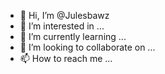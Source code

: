 - 👋 Hi, I’m @Julesbawz
- 👀 I’m interested in ...
- 🌱 I’m currently learning ...
- 💞️ I’m looking to collaborate on ...
- 📫 How to reach me ...

<!---
Julesbawz/Julesbawz is a ✨ special ✨ repository because its `README.md` (this file) appears on your GitHub profile.
You can click the Preview link to take a look at your changes.
--->
